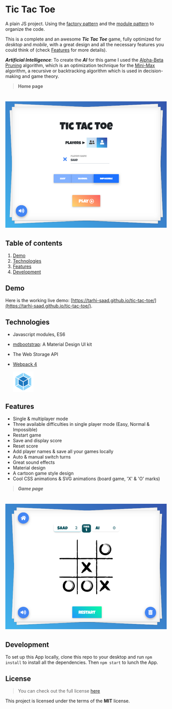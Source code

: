 # Tic Tac Toe

A plain JS project. Using the [factory pattern](https://addyosmani.com/resources/essentialjsdesignpatterns/book/#factorypatternjavascript) and the [module pattern](https://addyosmani.com/resources/essentialjsdesignpatterns/book/#modulepatternjavascript) to organize the code.

This is a complete and an awesome **_Tic Tac Toe_** game, fully optimized for _desktop_ and _mobile_, with a great design and all the necessary features you could think of (check [Features](#features) for more details).

**_Artificial Intelligence_**: To create the **_AI_** for this game I used the [Alpha-Beta Pruning](https://www.javatpoint.com/ai-alpha-beta-pruning) algorithm, which is an optimization technique for the [Mini-Max](https://www.javatpoint.com/mini-max-algorithm-in-ai) algorithm, a recursive or backtracking algorithm which is used in decision-making and game theory.

> **Home page**

# ![Tic Tac Toe](images/screenshot2.png)

## Table of contents

1. [Demo](#demo)
2. [Technologies](#technologies)
3. [Features](#features)
4. [Development](#development)

## Demo

Here is the working live demo:
[https://tarhi-saad.github.io/tic-tac-toe/](https://tarhi-saad.github.io/tic-tac-toe/).

## Technologies

- Javascript modules, ES6
- [mdbootstrap](https://mdbootstrap.com): A Material Design UI kit
- The Web Storage API
- [Webpack 4](https://webpack.js.org/)

  <img width="64" height="64" src="images/webpack.png">

## Features

- Single & multiplayer mode
- Three available difficulties in single player mode (Easy, Normal & Impossible)
- Restart game
- Save and display score
- Reset score
- Add player names & save all your games locally
- Auto & manual switch turns
- Great sound effects
- Material design
- A cartoon game style design
- Cool CSS animations & SVG animations (board game, 'X' & 'O' marks)

> **_Game page_**

# ![Tic Tac Toe](images/screenshot.png)

## Development

To set up this App locally, clone this repo to your desktop and run `npm install` to install all the dependencies. Then `npm start` to lunch the App.

## License

> You can check out the full license [here](LICENSE)

This project is licensed under the terms of the **MIT** license.
